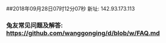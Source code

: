 ##2018年09月28日07时12分07秒 新址: 142.93.173.113
### 兔友常见问题及解答: https://github.com/wanggonging/d/blob/w/FAQ.md
